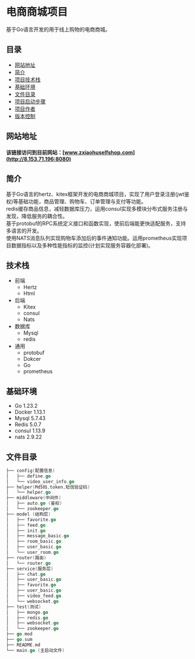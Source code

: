 # 电商商城项目
基于Go语言开发的用于线上购物的电商商城。

## 目录
  - [网站地址](#网站地址)
  - [简介](#简介)
  - [项目技术栈](#项目技术栈)
  - [基础环境](#基础环境)
  - [文件目录](#文件目录)
  - [项目启动步骤](#项目启动步骤)
  - [项目作者](项目作者)
  - [版本控制](版本控制)

## 网站地址
  #### 该链接访问到目前网站：[www.zxiaohuselfshop.com](http://8.153.71.196:8080)

## 简介
  基于Go语言的hertz、kitex框架开发的电商商城项目，实现了用户登录注册(jwt鉴权)等基础功能，商品管理、购物车、订单管理与支付等功能。  
  redis缓存商品信息，减轻数据库压力，运用consul实现多模块分布式服务注册与发现，降低服务的耦合性。  
  基于protobuf的RPC系统定义接口和函数实现，使前后端能更快适配服务，支持多语言的开发。  
  使用NATS消息队列实现购物车添加后的事件通知功能。运用prometheus实现项目数据指标以及多种性能指标的监控(计划实现服务容器化部署)。  
## 技术栈
  - 前端
    - Hertz
    - Html
  - 后端
    - Kitex
    - consul
    - Nats
  - 数据库
    - Mysql
    - redis
  - 通用
    - protobuf
    - Dokcer
    - Go
    - prometheus
## 基础环境
  - Go 1.23.2
  - Docker 1.13.1
  - Mysql 5.7.43
  - Redis 5.0.7
  - consul 1.13.9
  - nats 2.9.22

## 文件目录
```go
├── config(配置信息)
│   ├── define.go
│   └── video_user_info.go
├── helper(Md5码,token,短信验证码)
│   └── helper.go
├── middleware(中间件)
│   ├── auto.go (鉴权)
│   └── zookeeper.go 
├── model (结构层)
│   ├── favorite.go
│   ├── feed.go
│   ├── init.go
│   ├── message_basic.go
│   ├── room_basic.go
│   ├── user_basic.go
│   └── user_room.go
├── router(路由)
│   └── router.go
├── service(服务层)
│   ├── chat.go
│   ├── user_basic.go
│   ├── favorite.go
│   ├── user_basic.go
│   ├── video_feed.go
│   └── websocket.go
├── test(测试)
│   ├── mongo.go
│   ├── redis.go
│   ├── websocket.go
│   └── zookeeper.go
├── go.mod
├── go.sum
├── README.md
└── main.go (主启动文件)
```

